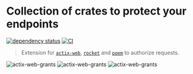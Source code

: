 # Collection of crates to protect your endpoints

[![dependency status](https://deps.rs/repo/github/DDtKey/protected-endpoints/status.svg)](https://deps.rs/repo/github/DDtKey/protected-endpoints)
[![CI](https://github.com/DDtKey/protected-endpoints/workflows/CI/badge.svg)](https://github.com/DDtKey/rocket-grants/actions)

> Extension for [`actix-web`], [`rocket`] and [`poem`] to authorize requests.

<img alt="actix-web-grants" src="https://github.com/DDtKey/protected-endpoints/raw/main/actix-web-grants/logo.png">
<img alt="actix-web-grants" src="https://github.com/DDtKey/protected-endpoints/raw/main/rocket-grants/logo.png">
<img alt="actix-web-grants" src="https://github.com/DDtKey/protected-endpoints/raw/main/poem-grants/logo.png">


[`actix-web`]: https://github.com/actix/actix-web
[`rocket`]: https://github.com/SergioBenitez/Rocket
[`poem`]: https://github.com/poem-web/poem

